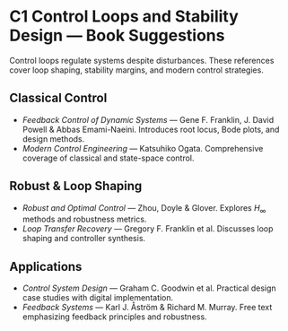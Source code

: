 # C1 Control Loops and Stability Design — Book Suggestions

Control loops regulate systems despite disturbances. These references cover loop shaping, stability margins, and modern control strategies.

## Classical Control
- *Feedback Control of Dynamic Systems* — Gene F. Franklin, J. David Powell & Abbas Emami-Naeini. Introduces root locus, Bode plots, and design methods.
- *Modern Control Engineering* — Katsuhiko Ogata. Comprehensive coverage of classical and state-space control.

## Robust & Loop Shaping
- *Robust and Optimal Control* — Zhou, Doyle & Glover. Explores $H_{\infty}$ methods and robustness metrics.
- *Loop Transfer Recovery* — Gregory F. Franklin et al. Discusses loop shaping and controller synthesis.

## Applications
- *Control System Design* — Graham C. Goodwin et al. Practical design case studies with digital implementation.
- *Feedback Systems* — Karl J. Åström & Richard M. Murray. Free text emphasizing feedback principles and robustness.
